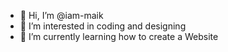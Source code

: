 - 👋 Hi, I’m @iam-maik
- 👀 I’m interested in coding and designing
- 🌱 I’m currently learning how to create a Website


<!---
iam-maik/iam-maik is a ✨ special ✨ repository because its `README.md` (this file) appears on your GitHub profile.
You can click the Preview link to take a look at your changes.
--->
